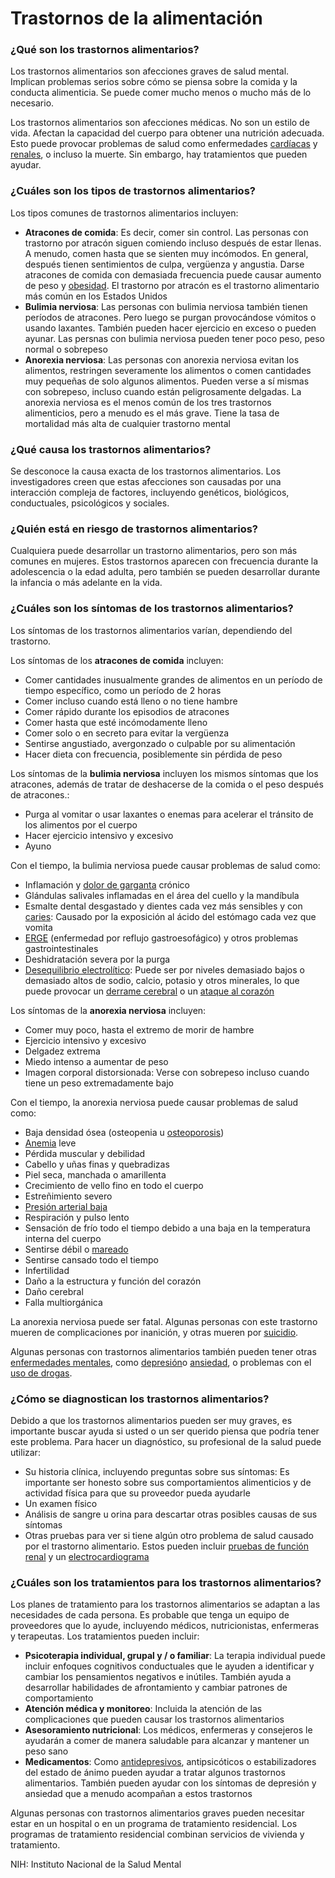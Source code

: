 Trastornos de la alimentación
=============================


### ¿Qué son los trastornos alimentarios?


Los trastornos alimentarios son afecciones graves de salud mental. Implican problemas serios sobre cómo se piensa sobre la comida y la conducta alimenticia. Se puede comer mucho menos o mucho más de lo necesario.


Los trastornos alimentarios son afecciones médicas. No son un estilo de vida. Afectan la capacidad del cuerpo para obtener una nutrición adecuada. Esto puede provocar problemas de salud como enfermedades [cardíacas](https://medlineplus.gov/spanish/heartdiseases.html) y [renales](https://medlineplus.gov/spanish/kidneydiseases.html), o incluso la muerte. Sin embargo, hay tratamientos que pueden ayudar.


### ¿Cuáles son los tipos de trastornos alimentarios?


Los tipos comunes de trastornos alimentarios incluyen:

* **Atracones de comida**: Es decir, comer sin control. Las personas con trastorno por atracón siguen comiendo incluso después de estar llenas. A menudo, comen hasta que se sienten muy incómodos. En general, después tienen sentimientos de culpa, vergüenza y angustia. Darse atracones de comida con demasiada frecuencia puede causar aumento de peso y [obesidad](https://medlineplus.gov/spanish/obesity.html). El trastorno por atracón es el trastorno alimentario más común en los Estados Unidos
* **Bulimia nerviosa**: Las personas con bulimia nerviosa también tienen períodos de atracones. Pero luego se purgan provocándose vómitos o usando laxantes. También pueden hacer ejercicio en exceso o pueden ayunar. Las persnas con bulimia nerviosa pueden tener poco peso, peso normal o sobrepeso
* **Anorexia nerviosa**: Las personas con anorexia nerviosa evitan los alimentos, restringen severamente los alimentos o comen cantidades muy pequeñas de solo algunos alimentos. Pueden verse a sí mismas con sobrepeso, incluso cuando están peligrosamente delgadas. La anorexia nerviosa es el menos común de los tres trastornos alimenticios, pero a menudo es el más grave. Tiene la tasa de mortalidad más alta de cualquier trastorno mental


### ¿Qué causa los trastornos alimentarios?


Se desconoce la causa exacta de los trastornos alimentarios. Los investigadores creen que estas afecciones son causadas por una interacción compleja de factores, incluyendo genéticos, biológicos, conductuales, psicológicos y sociales.


### ¿Quién está en riesgo de trastornos alimentarios?


Cualquiera puede desarrollar un trastorno alimentarios, pero son más comunes en mujeres. Estos trastornos aparecen con frecuencia durante la adolescencia o la edad adulta, pero también se pueden desarrollar durante la infancia o más adelante en la vida.


### ¿Cuáles son los síntomas de los trastornos alimentarios?


Los síntomas de los trastornos alimentarios varían, dependiendo del trastorno.


Los síntomas de los **atracones de comida** incluyen:

* Comer cantidades inusualmente grandes de alimentos en un período de tiempo específico, como un período de 2 horas
* Comer incluso cuando está lleno o no tiene hambre
* Comer rápido durante los episodios de atracones
* Comer hasta que esté incómodamente lleno
* Comer solo o en secreto para evitar la vergüenza
* Sentirse angustiado, avergonzado o culpable por su alimentación
* Hacer dieta con frecuencia, posiblemente sin pérdida de peso


Los síntomas de la **bulimia nerviosa** incluyen los mismos síntomas que los atracones, además de tratar de deshacerse de la comida o el peso después de atracones.:

* Purga al vomitar o usar laxantes o enemas para acelerar el tránsito de los alimentos por el cuerpo
* Hacer ejercicio intensivo y excesivo
* Ayuno


Con el tiempo, la bulimia nerviosa puede causar problemas de salud como:

* Inflamación y [dolor de garganta](https://medlineplus.gov/spanish/sorethroat.html) crónico
* Glándulas salivales inflamadas en el área del cuello y la mandíbula
* Esmalte dental desgastado y dientes cada vez más sensibles y con [caries](https://medlineplus.gov/spanish/toothdecay.html): Causado por la exposición al ácido del estómago cada vez que vomita
* [ERGE](https://medlineplus.gov/spanish/gerd.html) (enfermedad por reflujo gastroesofágico) y otros problemas gastrointestinales
* Deshidratación severa por la purga
* [Desequilibrio electrolítico](https://medlineplus.gov/spanish/fluidandelectrolytebalance.html): Puede ser por niveles demasiado bajos o demasiado altos de sodio, calcio, potasio y otros minerales, lo que puede provocar un [derrame cerebral](https://medlineplus.gov/spanish/stroke.html) o un [ataque al corazón](https://medlineplus.gov/spanish/heartattack.html)


Los síntomas de la **anorexia nerviosa** incluyen:

* Comer muy poco, hasta el extremo de morir de hambre
* Ejercicio intensivo y excesivo
* Delgadez extrema
* Miedo intenso a aumentar de peso
* Imagen corporal distorsionada: Verse con sobrepeso incluso cuando tiene un peso extremadamente bajo


Con el tiempo, la anorexia nerviosa puede causar problemas de salud como:

* Baja densidad ósea (osteopenia u [osteoporosis](https://medlineplus.gov/spanish/osteoporosis.html))
* [Anemia](https://medlineplus.gov/spanish/anemia.html) leve
* Pérdida muscular y debilidad
* Cabello y uñas finas y quebradizas
* Piel seca, manchada o amarillenta
* Crecimiento de vello fino en todo el cuerpo
* Estreñimiento severo
* [Presión arterial baja](https://medlineplus.gov/spanish/lowbloodpressure.html)
* Respiración y pulso lento
* Sensación de frío todo el tiempo debido a una baja en la temperatura interna del cuerpo
* Sentirse débil o [mareado](https://medlineplus.gov/spanish/dizzinessandvertigo.html)
* Sentirse cansado todo el tiempo
* Infertilidad
* Daño a la estructura y función del corazón
* Daño cerebral
* Falla multiorgánica


La anorexia nerviosa puede ser fatal. Algunas personas con este trastorno mueren de complicaciones por inanición, y otras mueren por [suicidio](https://medlineplus.gov/spanish/suicide.html).


Algunas personas con trastornos alimentarios también pueden tener otras [enfermedades mentales](https://medlineplus.gov/spanish/mentaldisorders.html), como [depresión](https://medlineplus.gov/spanish/depression.html)o [ansiedad](https://medlineplus.gov/spanish/anxiety.html), o problemas con el [uso de drogas](https://medlineplus.gov/spanish/druguseandaddiction.html).


### ¿Cómo se diagnostican los trastornos alimentarios?


Debido a que los trastornos alimentarios pueden ser muy graves, es importante buscar ayuda si usted o un ser querido piensa que podría tener este problema. Para hacer un diagnóstico, su profesional de la salud puede utilizar:

* Su historia clínica, incluyendo preguntas sobre sus síntomas: Es importante ser honesto sobre sus comportamientos alimenticios y de actividad física para que su proveedor pueda ayudarle
* Un examen físico
* Análisis de sangre u orina para descartar otras posibles causas de sus síntomas
* Otras pruebas para ver si tiene algún otro problema de salud causado por el trastorno alimentario. Estos pueden incluir [pruebas de función renal](https://medlineplus.gov/spanish/kidneytests.html) y un [electrocardiograma](https://medlineplus.gov/spanish/pruebas-de-laboratorio/electrocardiograma/)


### ¿Cuáles son los tratamientos para los trastornos alimentarios?


Los planes de tratamiento para los trastornos alimentarios se adaptan a las necesidades de cada persona. Es probable que tenga un equipo de proveedores que lo ayude, incluyendo médicos, nutricionistas, enfermeras y terapeutas. Los tratamientos pueden incluir:

* **Psicoterapia individual, grupal y / o familiar**: La terapia individual puede incluir enfoques cognitivos conductuales que le ayuden a identificar y cambiar los pensamientos negativos e inútiles. También ayuda a desarrollar habilidades de afrontamiento y cambiar patrones de comportamiento
* **Atención médica y monitoreo**: Incluida la atención de las complicaciones que pueden causar los trastornos alimentarios
* **Asesoramiento nutricional**: Los médicos, enfermeras y consejeros le ayudarán a comer de manera saludable para alcanzar y mantener un peso sano
* **Medicamentos**: Como [antidepresivos](https://medlineplus.gov/spanish/antidepressants.html), antipsicóticos o estabilizadores del estado de ánimo pueden ayudar a tratar algunos trastornos alimentarios. También pueden ayudar con los síntomas de depresión y ansiedad que a menudo acompañan a estos trastornos


Algunas personas con trastornos alimentarios graves pueden necesitar estar en un hospital o en un programa de tratamiento residencial. Los programas de tratamiento residencial combinan servicios de vivienda y tratamiento.






NIH: Instituto Nacional de la Salud Mental

